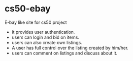 # cs50-ebay
E-bay like site for cs50 project

* it provides user authentication.
* users can login and bid on items.
* users can also create own listings.
* A user has full control over the listing created by him/her.
* users can comment on listings and discuss about it.
